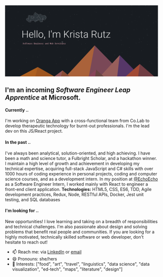 ![Hello, I'm Krista Rutz: Software Engineer and Web Developer](https://github.com/KristaRutz/KristaRutz/blob/master/bio-header.png)

## I'm an incoming _Software Engineer Leap Apprentice_ at Microsoft.

#### **Currently** .. 
I'm working on [Oranga App](www.github.com/KristaRutz/oranga-app) with a cross-functional team from Co.Lab to develop therapeutic technology for burnt-out professionals. I'm the lead dev on this JS/React project.

#### **In the past** .. 
I've always been analytical, solution-oriented, and high achieving. I have been a math and science tutor, a Fulbright Scholar, and a hackathon winner. I maintain a high level of growth and achievement in developing my technical expertise, acquiring full-stack JavaScript and C# skills with over 1000 hours of coding experience in personal projects, coding and computer science courses, and as a development intern. In my position at [@EchoEcho](www.github.com/echoecho) as a Software Engineer Intern, I worked mainly with React to engineer a front-end client application. **Technologies:** HTML5, CSS, ES6, TDD, Agile development practices, Redux, Node, RESTful APIs, Docker, Jest unit testing, and SQL databases 

#### **I'm looking for** .. 
New opportunities! I love learning and taking on a breadth of responsibilities and technical challenges. I'm also passionate about design and solving problems that benefit real people and communities. If you are looking for a highly motivated, technically skilled software or web developer, don't hesitate to reach out!

- 📫 Reach me: via [LinkedIn](www.linkedin.com/in/kristarutz) or [email](mailto:kristarutz@gmail.com)
- 😄 Pronouns: she/hers
- 🌱 Interests: ["food", "art", "travel", "linguistics", "data science", "data visualization", "ed-tech", "maps", "literature", "design"]
<!--
**KristaRutz/KristaRutz** is a ✨ _special_ ✨ repository because its `README.md` (this file) appears on your GitHub profile.

Here are some ideas to get you started:

- 🔭 I’m currently working on ...
- 🌱 I’m currently learning ...
- 👯 I’m looking to collaborate on ...
- 🤔 I’m looking for help with ...
- 💬 Ask me about ...
- ⚡ Fun fact: ...👋
-->
